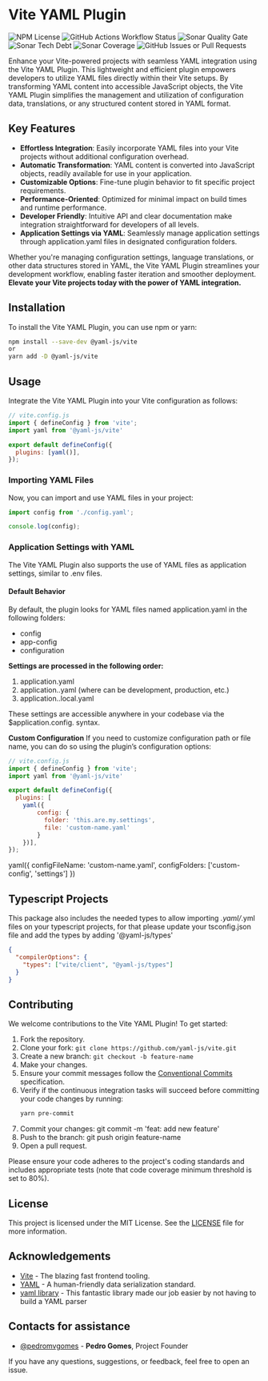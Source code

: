 # Vite YAML Plugin

![NPM License](https://img.shields.io/npm/l/%40yaml-js%2Ftypes)
![GitHub Actions Workflow Status](https://img.shields.io/github/actions/workflow/status/yaml-js/vite/build.yml)
![Sonar Quality Gate](https://img.shields.io/sonar/quality_gate/org.yaml-js.vite-plugin?server=https%3A%2F%2Fsonarcloud.io)
![Sonar Tech Debt](https://img.shields.io/sonar/tech_debt/org.yaml-js.vite-plugin?server=https%3A%2F%2Fsonarcloud.io)
![Sonar Coverage](https://img.shields.io/sonar/coverage/org.yaml-js.vite-plugin?server=https%3A%2F%2Fsonarcloud.io)
![GitHub Issues or Pull Requests](https://img.shields.io/github/issues/yaml-js/vite)

Enhance your Vite-powered projects with seamless YAML integration using the Vite YAML Plugin. This lightweight and efficient plugin empowers developers to utilize YAML files directly within their Vite setups. By transforming YAML content into accessible JavaScript objects, the Vite YAML Plugin simplifies the management and utilization of configuration data, translations, or any structured content stored in YAML format.

## Key Features

- **Effortless Integration**: Easily incorporate YAML files into your Vite projects without additional configuration overhead.
- **Automatic Transformation**: YAML content is converted into JavaScript objects, readily available for use in your application.
- **Customizable Options**: Fine-tune plugin behavior to fit specific project requirements.
- **Performance-Oriented**: Optimized for minimal impact on build times and runtime performance.
- **Developer Friendly**: Intuitive API and clear documentation make integration straightforward for developers of all levels.
- **Application Settings via YAML**: Seamlessly manage application settings through application.yaml files in designated configuration folders.

Whether you're managing configuration settings, language translations, or other data structures stored in YAML, the Vite YAML Plugin streamlines your development workflow, enabling faster iteration and smoother deployment. **Elevate your Vite projects today with the power of YAML integration.**

## Installation
To install the Vite YAML Plugin, you can use npm or yarn:

```bash
npm install --save-dev @yaml-js/vite
or
yarn add -D @yaml-js/vite
```

## Usage
Integrate the Vite YAML Plugin into your Vite configuration as follows:

```javascript
// vite.config.js
import { defineConfig } from 'vite';
import yaml from '@yaml-js/vite'

export default defineConfig({
  plugins: [yaml()],
});
```

### Importing YAML Files

Now, you can import and use YAML files in your project:

```javascript
import config from './config.yaml';

console.log(config);
```

### Application Settings with YAML

The Vite YAML Plugin also supports the use of YAML files as application settings, similar to .env files.

#### Default Behavior

By default, the plugin looks for YAML files named application.yaml in the following folders:

- config
- app-config
- configuration

**Settings are processed in the following order:**
1. application.yaml
2. application.<env>.yaml (where <env> can be development, production, etc.)
3. application.<env>.local.yaml

These settings are accessible anywhere in your codebase via the $application.config.<properties> syntax.

**Custom Configuration**
If you need to customize configuration path or file name, you can do so using the plugin’s configuration options:


```javascript
// vite.config.js
import { defineConfig } from 'vite';
import yaml from '@yaml-js/vite'

export default defineConfig({
  plugins: [
    yaml({
        config: {
          folder: 'this.are.my.settings',
          file: 'custom-name.yaml'
        }
    })],
});
```

yaml({
  configFileName: 'custom-name.yaml',
  configFolders: ['custom-config', 'settings']
})


## Typescript Projects
This package also includes the needed types to allow importing *.yaml/*.yml files on your typescript projects, for that please update your tsconfig.json file and add the types by adding '@yaml-js/types'

```json
{
  "compilerOptions": {
    "types": ["vite/client", "@yaml-js/types"]
  }
}
```

## Contributing

We welcome contributions to the Vite YAML Plugin! To get started:

1. Fork the repository.
2. Clone your fork: `git clone https://github.com/yaml-js/vite.git`
3. Create a new branch: `git checkout -b feature-name`
4. Make your changes.
5. Ensure your commit messages follow the [Conventional Commits](https://www.conventionalcommits.org/) specification.
6. Verify if the continuous integration tasks will succeed before committing your code changes by running:
   ```bash
   yarn pre-commit
   ```
7. Commit your changes: git commit -m 'feat: add new feature'
8. Push to the branch: git push origin feature-name
9. Open a pull request.

Please ensure your code adheres to the project's coding standards and includes appropriate tests (note that code coverage minimum threshold is set to 80%).

## License
This project is licensed under the MIT License. See the [LICENSE](/LICENSE) file for more information.

## Acknowledgements
* [Vite](https://vitejs.dev/) - The blazing fast frontend tooling.
* [YAML](https://yaml.org/) - A human-friendly data serialization standard.
* [yaml library](github.com/eemeli/yaml) - This fantastic library made our job easier by not having to build a YAML parser

## Contacts for assistance
- [@pedromvgomes](https://github.com/pedromvgomes) - **Pedro Gomes**, Project Founder


If you have any questions, suggestions, or feedback, feel free to open an issue.
